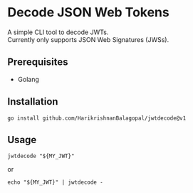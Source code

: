 # Decode JSON Web Tokens

A simple CLI tool to decode JWTs.  
Currently only supports JSON Web Signatures (JWSs).

## Prerequisites

- Golang

## Installation

```
go install github.com/HarikrishnanBalagopal/jwtdecode@v1
```

## Usage

```
jwtdecode "${MY_JWT}"
```

or

```
echo "${MY_JWT}" | jwtdecode -
```
